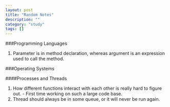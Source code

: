 ```yaml
---
layout: post
title: "Random Notes"
description: ""
category: "study"
tags: []
---
```


###Programming Languages

1. Parameter is in method declaration, whereas argument is an expression used to call the method.

###Operating Systems

####Processes and Threads

1. How different functions interact with each other is really hard to figure out. - First time working on such a large code base.
2. Thread should always be in some queue, or it will never be run again.
